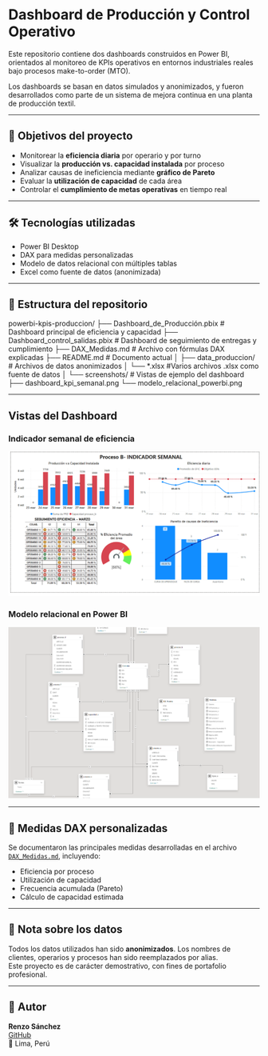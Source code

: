 # Dashboard de Producción y Control Operativo

Este repositorio contiene dos dashboards construidos en Power BI, orientados al monitoreo de KPIs operativos en entornos industriales reales bajo procesos make-to-order (MTO).

Los dashboards se basan en datos simulados y anonimizados, y fueron desarrollados como parte de un sistema de mejora continua en una planta de producción textil.

---

## 🧠 Objetivos del proyecto

- Monitorear la **eficiencia diaria** por operario y por turno
- Visualizar la **producción vs. capacidad instalada** por proceso
- Analizar causas de ineficiencia mediante **gráfico de Pareto**
- Evaluar la **utilización de capacidad** de cada área
- Controlar el **cumplimiento de metas operativas** en tiempo real

---

## 🛠️ Tecnologías utilizadas

- Power BI Desktop
- DAX para medidas personalizadas
- Modelo de datos relacional con múltiples tablas
- Excel como fuente de datos (anonimizada)

---

## 📁 Estructura del repositorio

powerbi-kpis-produccion/
├── Dashboard_de_Producción.pbix # Dashboard principal de eficiencia y capacidad
├── Dashboard_control_salidas.pbix # Dashboard de seguimiento de entregas y cumplimiento
├── DAX_Medidas.md # Archivo con fórmulas DAX explicadas
├── README.md # Documento actual
│
├── data_produccion/ # Archivos de datos anonimizados
│ └── *.xlsx #Varios archivos .xlsx como fuente de datos
│
└── screenshots/ # Vistas de ejemplo del dashboard
├── dashboard_kpi_semanal.png
└── modelo_relacional_powerbi.png


---

## Vistas del Dashboard

### Indicador semanal de eficiencia

![Dashboard KPIs](./screenshots/dashboard_kpi_semanal.png)

### Modelo relacional en Power BI

![Modelo Relacional](./screenshots/modelo_relacional_powerbi.png)

---

## 📘 Medidas DAX personalizadas

Se documentaron las principales medidas desarrolladas en el archivo [`DAX_Medidas.md`](./DAX_Medidas.md), incluyendo:

- Eficiencia por proceso
- Utilización de capacidad
- Frecuencia acumulada (Pareto)
- Cálculo de capacidad estimada

---

## 🔐 Nota sobre los datos

Todos los datos utilizados han sido **anonimizados**. Los nombres de clientes, operarios y procesos han sido reemplazados por alias.  
Este proyecto es de carácter demostrativo, con fines de portafolio profesional.

---

## 🙌 Autor

**Renzo Sánchez**  
[GitHub](https://github.com/renzosan25)  
📍 Lima, Perú  


